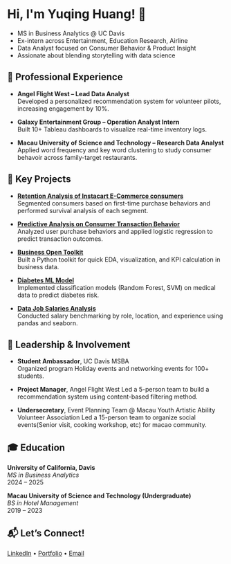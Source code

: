 # Hi, I'm Yuqing Huang! 👋

- MS in Business Analytics @ UC Davis
- Ex-intern across Entertainment, Education Research, Airline
- Data Analyst focused on Consumer Behavior & Product Insight
- Assionate about blending storytelling with data science

## 💼 Professional Experience

- **Angel Flight West – Lead Data Analyst**  
  Developed a personalized recommendation system for volunteer pilots, increasing engagement by 10%.

- **Galaxy Entertainment Group – Operation Analyst Intern**  
  Built 10+ Tableau dashboards to visualize real-time inventory logs.

- **Macau University of Science and Technology – Research Data Analyst**  
  Applied word frequency and key word clustering to study consumer behavoir across family-target restaurants.


## 🔧 Key Projects

- **[Retention Analysis of Instacart E-Commerce consumers](https://github.com/BrandyHuang/Instacart_User_Retention_Analysis)**  
  Segmented consumers based on first-time purchase behaviors and performed survival analysis of each segment.

- **[Predictive Analysis on Consumer Transaction Behavior](https://github.com/BrandyHuang/Predictive-Analysis-on-Consumer-Transaction-Behavior)**  
  Analyzed user purchase behaviors and applied logistic regression to predict transaction outcomes.

- **[Business Open Toolkit](https://github.com/BrandyHuang/Business-Open-Toolkit)**  
  Built a Python toolkit for quick EDA, visualization, and KPI calculation in business data.

- **[Diabetes ML Model](https://github.com/BrandyHuang/Diabetes-Analysis-ML-Model)**  
  Implemented classification models (Random Forest, SVM) on medical data to predict diabetes risk.

- **[Data Job Salaries Analysis](https://github.com/BrandyHuang/Data-Job-Salaries-Analysis)**  
  Conducted salary benchmarking by role, location, and experience using pandas and seaborn.


## 🧠 Leadership & Involvement

- **Student Ambassador**, UC Davis MSBA  
  Organized program Holiday events and networking events for 100+ students.

- **Project Manager**, Angel Flight West
  Led a 5-person team to build a recommendation system using content-based filtering method.

- **Undersecretary**, Event Planning Team @ Macau Youth Artistic Ability Volunteer Association
  Led a 15-person team to organize social events(Senior visit, cooking workshop, etc) for macao community.
  
## 🎓 Education

**University of California, Davis**  
*MS in Business Analytics*  
2024 – 2025

**Macau University of Science and Technology (Undergraduate)**  
*BS in Hotel Management*  
2019 – 2023

## 📬 Let’s Connect!

[LinkedIn](https://linkedin.com/in/yq-huang) • [Portfolio](https://your-website.com) • [Email](mailto:yqhuang00@gmail.com)

